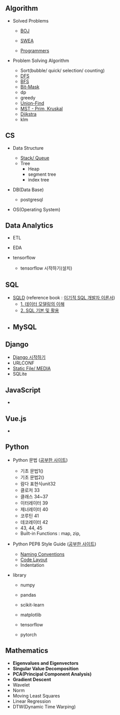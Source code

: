 ## Algorithm

- Solved Problems
  
  - [BOJ](https://github.com/jiyooniverse/TIL/tree/master/algorithm-problems/BOJ)
  
  - [SWEA](https://github.com/jiyooniverse/TIL/tree/master/algorithm-problems/SWEA)
  
  - [Programmers](https://github.com/jiyooniverse/TIL/tree/master/algorithm-problems/PROGRAMMERS)
  
    
  
- Problem Solving Algorithm
  
  - Sort(bubble/ quick/ selection/ counting)
  - [DFS](https://github.com/jiyooniverse/TIL/blob/master/algorithm/DFS.md)
  - [BFS](https://github.com/jiyooniverse/TIL/blob/master/algorithm/BFS.md)
  - [Bit-Mask](https://github.com/jiyooniverse/TIL/blob/master/algorithm/Bit-Mask.md)
  - dp
  - greedy
  - [Union-Find](https://github.com/jiyooniverse/TIL/blob/master/algorithm/Union-Find.md)
  - [MST - Prim, Kruskal](https://github.com/jiyooniverse/TIL/blob/master/algorithm/MST.md)
  - [Dijkstra](https://github.com/jiyooniverse/TIL/blob/master/algorithm/Dijkstra%20Algorithm.md)
  - klm
  
  

## CS

- Data Structure
  - [Stack/ Queue](https://github.com/jiyooniverse/TIL/blob/master/algorithm/Stack-Queue.md)
  - Tree
    - Heap
    - segment tree
    - index tree

- DB(Data Base)

  - postgresql

    

- OS(Operating System)



## Data Analytics

- ETL

- EDA
- tensorflow
  - tensorflow 시작하기(설치)



## SQL

- [SQLD](https://www.dataq.or.kr/www/sub/a_04.do) (reference book : [이기적 SQL 개발자 이론서](http://www.kyobobook.co.kr/product/detailViewKor.laf?ejkGb=KOR&barcode=9788931462692))
  - [1. 데이터 모델링의 이해](https://github.com/jiyooniverse/TIL/blob/master/sql/sqld/1.%20%EB%8D%B0%EC%9D%B4%ED%84%B0%20%EB%AA%A8%EB%8D%B8%EB%A7%81%EC%9D%98%20%EC%9D%B4%ED%95%B4.md)
  - [2\. SQL 기본 및 활용](https://github.com/jiyooniverse/TIL/blob/master/sql/sqld/2.%20SQL%20%EA%B8%B0%EB%B3%B8%20%EB%B0%8F%20%ED%99%9C%EC%9A%A9.md)
- MySQL
  -    



## Django

- [Django 시작하기](https://github.com/jiyooniverse/TIL/blob/master/django/Django_%EC%8B%9C%EC%9E%91%ED%95%98%EA%B8%B0.md)
- URLCONF
- [Static File/ MEDIA](https://github.com/jiyooniverse/TIL/blob/master/django/Static_Media.md)
- SQLite



## JavaScript

- 



## Vue.js

- 



## Python

- Python 문법 ([공부한 사이트](https://dojang.io/course/view.php?id=7))
  
  - 기초 문법1()
  - 기초 문법2()
  - 람다 표현식unit32
  - 클로저 33
  - 클래스 34~37
  - 이터레이터 39
  - 제너레이터 40
  - 코루틴 41
  - 데코레이터 42
  - 43, 44, 45
  - Built-in Functions : map, zip, 
  
- Python PEP8 Style Guide ([공부한 사이트](https://realpython.com/python-pep8/))
  
  - [Naming Conventions](https://github.com/jiyooniverse/TIL/blob/master/python/Naming_Conventions.md)
  - [Code Layout](https://github.com/jiyooniverse/TIL/blob/master/python/Code_Layout.md)
  - Indentation
  
  
  
- library

  - numpy
  - pandas
  - scikit-learn
  - matplotlib

  

  - tensorflow
  - pytorch





## Mathematics

- **Eigenvalues and Eigenvectors**
- **Singular Value Decomposition**
- **PCA(Principal Component Analysis)**
- **Gradient Descent**
- Wavelet
- Norm 
- Moving Least Squares
- Linear Regression
- DTW(Dynamic Time Warping)
